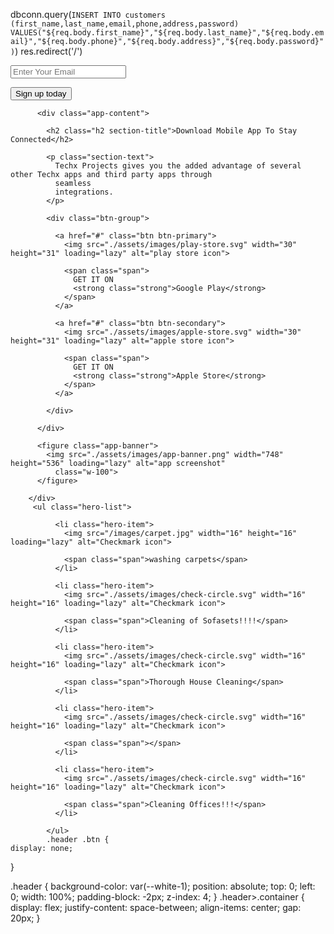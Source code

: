    dbconn.query(`INSERT INTO customers (first_name,last_name,email,phone,address,password) VALUES("${req.body.first_name}","${req.body.last_name}","${req.body.email}","${req.body.phone}","${req.body.address}","${req.body.password}")`)
    res.redirect('/')
    <form action="" class="hero-form">
              <input type="email" name="email_address" placeholder="Enter Your Email" aria-label="Enter Your Email"
                required class="input-field">

   <button type="submit" class="btn btn-primary">Sign up today</button>
   </form>
   <div class="container">

          <div class="app-content">

            <h2 class="h2 section-title">Download Mobile App To Stay Connected</h2>

            <p class="section-text">
              Techx Projects gives you the added advantage of several other Techx apps and third party apps through
              seamless
              integrations.
            </p>

            <div class="btn-group">

              <a href="#" class="btn btn-primary">
                <img src="./assets/images/play-store.svg" width="30" height="31" loading="lazy" alt="play store icon">

                <span class="span">
                  GET IT ON
                  <strong class="strong">Google Play</strong>
                </span>
              </a>

              <a href="#" class="btn btn-secondary">
                <img src="./assets/images/apple-store.svg" width="30" height="31" loading="lazy" alt="apple store icon">

                <span class="span">
                  GET IT ON
                  <strong class="strong">Apple Store</strong>
                </span>
              </a>

            </div>

          </div>

          <figure class="app-banner">
            <img src="./assets/images/app-banner.png" width="748" height="536" loading="lazy" alt="app screenshot"
              class="w-100">
          </figure>

        </div>
         <ul class="hero-list">

              <li class="hero-item">
                <img src="/images/carpet.jpg" width="16" height="16" loading="lazy" alt="Checkmark icon">

                <span class="span">washing carpets</span>
              </li>

              <li class="hero-item">
                <img src="./assets/images/check-circle.svg" width="16" height="16" loading="lazy" alt="Checkmark icon">

                <span class="span">Cleaning of Sofasets!!!!</span>
              </li>

              <li class="hero-item">
                <img src="./assets/images/check-circle.svg" width="16" height="16" loading="lazy" alt="Checkmark icon">

                <span class="span">Thorough House Cleaning</span>
              </li>

              <li class="hero-item">
                <img src="./assets/images/check-circle.svg" width="16" height="16" loading="lazy" alt="Checkmark icon">

                <span class="span"></span>
              </li>

              <li class="hero-item">
                <img src="./assets/images/check-circle.svg" width="16" height="16" loading="lazy" alt="Checkmark icon">

                <span class="span">Cleaning Offices!!!</span>
              </li>

            </ul>
            .header .btn {
    display: none;
  }
  
  .header {
    background-color: var(--white-1);
    position: absolute;
    top: 0;
    left: 0;
    width: 100%;
    padding-block: -2px;
    z-index: 4;
  }
  .header>.container {
    display: flex;
    justify-content: space-between;
    align-items: center;
    gap: 20px;
  }